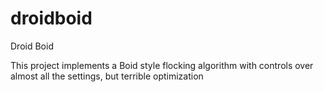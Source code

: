 # droidboid
Droid Boid

This project implements a Boid style flocking algorithm with controls over almost all the settings, but terrible optimization
